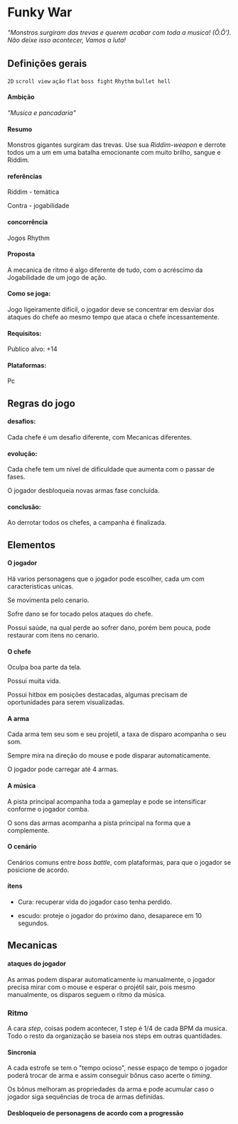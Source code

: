 # Funky War
###### "Monstros surgiram das trevas e querem acabar com toda a musica! (Ô.Ô'). Não deixe isso acontecer, Vamos a luta! 

## Definições gerais
`2D` `scroll view` `ação` `flat` `boss fight` `Rhythm` `bullet hell`

#### Ambição
_"Musica e pancadaria"_

#### Resumo 
Monstros gigantes surgiram das trevas. Use sua _Riddim-weapon_ e derrote todos um a um em uma batalha emocionante com muito brilho, sangue e Riddim.

#### referências
Riddim - temática

Contra - jogabilidade

#### concorrência
Jogos Rhythm

#### Proposta
A mecanica de ritmo é algo diferente de tudo, com o acréscimo da Jogabilidade de um jogo de ação.

#### Como se joga:
Jogo ligeiramente difícil, o jogador deve se concentrar em desviar dos ataques do chefe ao mesmo tempo que ataca o chefe incessantemente.

#### Requisitos:
Publico alvo: +14

#### Plataformas:
Pc

## Regras do jogo
#### desafios:
Cada chefe é um desafio diferente, com Mecanicas diferentes.

#### evolução:
Cada chefe tem um nível de dificuldade que aumenta com o passar de fases.

O jogador desbloqueia novas armas fase concluída.

#### conclusão:
Ao derrotar todos os chefes, a campanha é finalizada.

## Elementos
#### O jogador
Há varios personagens que o jogador pode escolher, cada um com caracteristicas unicas.

Se movimenta pelo cenario.

Sofre dano se for tocado pelos ataques do chefe.

Possui saúde, na qual perde ao sofrer dano, porém bem pouca, pode restaurar com itens no cenario.

#### O chefe
Oculpa boa parte da tela.

Possui muita vida.

Possui hitbox em posições destacadas, algumas precisam de oportunidades para serem visualizadas.

#### A arma
Cada arma tem seu som e seu projetil, a taxa de disparo acompanha o seu som.

Sempre mira na direção do mouse e pode disparar automaticamente.

O jogador pode carregar até 4 armas.

#### A música
A pista principal acompanha toda a gameplay e pode se intensificar conforme o jogador comba.

O sons das armas acompanha a pista principal na forma que a complemente.

#### O cenário
Cenários comuns entre _boss battle_, com plataformas, para que o jogador se posicione de acordo.

#### ítens
- Cura: recuperar vida do jogador caso tenha perdido.

- escudo: proteje o jogador do próximo dano, desaparece em 10 segundos.

## Mecanicas
#### ataques do jogador
As armas podem disparar automaticamente iu manualmente, o jogador precisa mirar com o mouse e esperar o projétil sair, pois mesmo manualmente, os disparos seguem o ritmo da música.

### Ritmo
A cara _step_, coisas podem acontecer, 1 step é 1/4 de cada BPM da musica. Todo o resto da organização se baseia nos steps em outras quantidades.

#### Sincronia
A cada estrofe se tem o "tempo ocioso", nesse espaço de tempo o jogador poderá trocar de arma e assim conseguir bônus caso acerte o _timing_.

Os bônus melhoram as propriedades da arma e pode acumular caso o jogador siga sequências de troca de armas definidas.

#### Desbloqueio de personagens de acordo com a progressão

